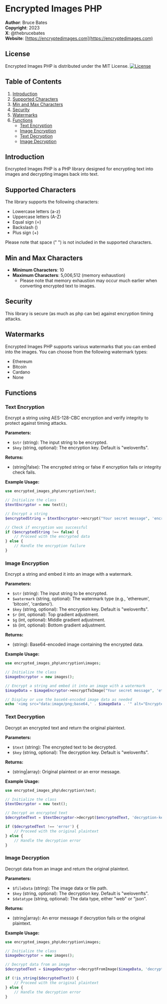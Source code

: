 # Encrypted Images PHP

**Author**: Bruce Bates  
**Copyright**: 2023  
**X**: @thebrucebates  
**Website**: [https://encryptedimages.com](https://encryptedimages.com)

## License

Encrypted Images PHP is distributed under the MIT License. [![License](https://img.shields.io/badge/License-MIT-blue.svg)](https://opensource.org/licenses/MIT)

## Table of Contents

1. [Introduction](#introduction)
2. [Supported Characters](#supported-characters)
3. [Min and Max Characters](#min-and-max-characters)
4. [Security](#security)
5. [Watermarks](#watermarks)
6. [Functions](#functions)
   - [Text Encryption](#text-encryption)
   - [Image Encryption](#image-encryption)
   - [Text Decryption](#text-decryption)
   - [Image Decryption](#image-decryption)

## Introduction

Encrypted Images PHP is a PHP library designed for encrypting text into images and decrypting images back into text.

## Supported Characters

The library supports the following characters:

- Lowercase letters (a-z)
- Uppercase letters (A-Z)
- Equal sign (=)
- Backslash (\)
- Plus sign (+)

Please note that space (" ") is not included in the supported characters.

## Min and Max Characters

- **Minimum Characters**: 10
- **Maximum Characters**: 5,006,512 (memory exhaustion)
  - Please note that memory exhaustion may occur much earlier when converting encrypted text to images.

## Security

This library is secure (as much as php can be) against encryption timing attacks.

## Watermarks

Encrypted Images PHP supports various watermarks that you can embed into the images. You can choose from the following watermark types:

- Ethereum
- Bitcoin
- Cardano
- None

## Functions

### Text Encryption

Encrypt a string using AES-128-CBC encryption and verify integrity to protect against timing attacks.

**Parameters:**

- `$str` (string): The input string to be encrypted.
- `$key` (string, optional): The encryption key. Default is "welovenfts".

**Returns:**

- (string|false): The encrypted string or false if encryption fails or integrity check fails.

**Example Usage:**

```php
use encrypted_images_php\encryption\text;

// Initialize the class
$textEncryptor = new text();

// Encrypt a string
$encryptedString = $textEncryptor->encrypt("Your secret message", 'encryption-key');

// Check if encryption was successful
if ($encryptedString !== false) {
    // Proceed with the encrypted data
} else {
    // Handle the encryption failure
}
```
### Image Encryption

Encrypt a string and embed it into an image with a watermark.

**Parameters:**

- `$str` (string): The input string to be encrypted.
- `$watermark` (string, optional): The watermark type (e.g., 'ethereum', 'bitcoin', 'cardano').
- `$key` (string, optional): The encryption key. Default is "welovenfts".
- `$r` (int, optional): Top gradient adjustment.
- `$g` (int, optional): Middle gradient adjustment.
- `$b` (int, optional): Bottom gradient adjustment.

**Returns:**

- (string): Base64-encoded image containing the encrypted data.

**Example Usage:**

```php
use encrypted_images_php\encryption\images;

// Initialize the class
$imageEncryptor = new images();

// Encrypt a string and embed it into an image with a watermark
$imageData = $imageEncryptor->encryptToImage("Your secret message", 'ethereum', 'encryption-key', 100, 134, 131);

// Display or use the base64-encoded image data as needed
echo '<img src="data:image/png;base64,' . $imageData . '" alt="Encrypted Image" />';
```

### Text Decryption

Decrypt an encrypted text and return the original plaintext.

**Parameters:**

- `$text` (string): The encrypted text to be decrypted.
- `$key` (string, optional): The decryption key. Default is "welovenfts".

**Returns:**

- (string|array): Original plaintext or an error message.

**Example Usage:**

```php
use encrypted_images_php\decryption\text;

// Initialize the class
$textDecryptor = new text();

// Decrypt an encrypted text
$decryptedText = $textDecryptor->decrypt($encryptedText, 'decryption-key');

if ($decryptedText !== 'error') {
    // Proceed with the original plaintext
} else {
    // Handle the decryption error
}
```

### Image Decryption

Decrypt data from an image and return the original plaintext.

**Parameters:**

- `$fileData` (string): The image data or file path.
- `$key` (string, optional): The decryption key. Default is "welovenfts".
- `$datatype` (string, optional): The data type, either "web" or "json".

**Returns:**

- (string|array): An error message if decryption fails or the original plaintext.

**Example Usage:**

```php
use encrypted_images_php\decryption\images;

// Initialize the class
$imageDecryptor = new images();

// Decrypt data from an image
$decryptedText = $imageDecryptor->decryptFromImage($imageData, 'decryption-key', 'web');

if (!is_string($decryptedText)) {
    // Proceed with the original plaintext
} else {
    // Handle the decryption error
}
```
